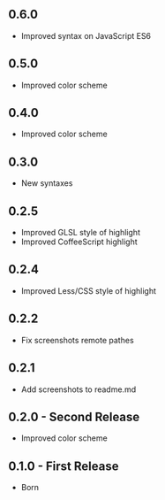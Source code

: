 ## 0.6.0
* Improved syntax on JavaScript ES6

## 0.5.0
* Improved color scheme

## 0.4.0
* Improved color scheme

## 0.3.0
* New syntaxes

## 0.2.5
* Improved GLSL style of highlight
* Improved CoffeeScript highlight

## 0.2.4
* Improved Less/CSS style of highlight

## 0.2.2
* Fix screenshots remote pathes

## 0.2.1
* Add screenshots to readme.md

## 0.2.0 - Second Release
* Improved color scheme

## 0.1.0 - First Release
* Born
